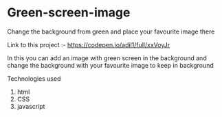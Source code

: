 # Green-screen-image
Change the background from green and place your favourite image there

Link to this project :- https://codepen.io/adil1/full/xxVoyJr

In this you can add an image with green screen in the background and change the background with your favourite image to keep in background 

Technologies used 
1) html
2) CSS
3) javascript
